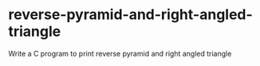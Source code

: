 # reverse-pyramid-and-right-angled-triangle
Write a C program to print reverse pyramid and right angled triangle
